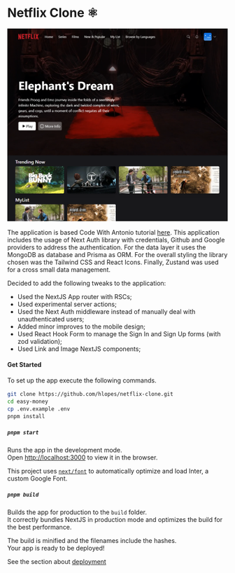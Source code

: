 # Netflix Clone ⚛️

![application screenshot](docs/screenshot.png)

The application is based Code With Antonio tutorial [here](https://www.youtube.com/watch?v=mqUN4N2q4qY). This application includes the usage of Next Auth library with credentials, Github and Google providers to address the authentication. For the data layer it uses the MongoDB as database and Prisma as ORM. For the overall styling the library chosen was the Tailwind CSS and React Icons. Finally, Zustand was used for a cross small data management.

Decided to add the following tweaks to the application:

* Used the NextJS App router with RSCs;
* Used experimental server actions;
* Used the Next Auth middleware instead of manually deal with unauthenticated users;
* Added minor improves to the mobile design;
* Used React Hook Form to manage the Sign In and Sign Up forms (with zod validation);
* Used Link and Image NextJS components;

#### Get Started

To set up the app execute the following commands.

```bash
git clone https://github.com/hlopes/netflix-clone.git
cd easy-money
cp .env.example .env
pnpm install
```

##### `pnpm start`

Runs the app in the development mode.\
Open [http://localhost:3000](http://localhost:3000) to view it in the browser.

This project uses [`next/font`](https://nextjs.org/docs/basic-features/font-optimization) to automatically optimize and load Inter, a custom Google Font.

##### `pnpm build`

Builds the app for production to the `build` folder.\
It correctly bundles NextJS in production mode and optimizes the build for the best performance.

The build is minified and the filenames include the hashes.\
Your app is ready to be deployed!

See the section about [deployment](./deployment.md)